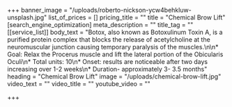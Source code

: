 +++
banner_image = "/uploads/roberto-nickson-ycw4behkluw-unsplash.jpg"
list_of_prices = []
pricing_title = ""
title = "Chemical Brow Lift"
[search_engine_optimization]
meta_description = ""
title_tag = ""
[[service_list]]
body_text = "Botox, also known as Botoxulinum Toxin A, is a purified protein complex that blocks the release of acetylcholine at the neuromuscular junction causing temporary paralysis of the muscles.\n\n* Goal: Relax the Procerus muscle and lift the lateral portion of the Obicularis Oculi\n* Total units: 10\n* Onset: results are noticeable after two days increasing over 1-2 weeks\n* Duration- approximately 3- 3.5 months"
heading = "Chemical Brow Lift"
image = "/uploads/chemical-brow-lift.jpg"
video_text = ""
video_title = ""
youtube_video = ""

+++
